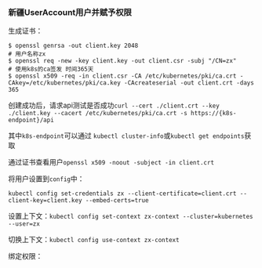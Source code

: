 ### 新疆UserAccount用户并赋予权限

生成证书：

```
$ openssl genrsa -out client.key 2048
# 用户名称zx
$ openssl req -new -key client.key -out client.csr -subj "/CN=zx"
# 使用k8s的ca签发 时间365天
$ openssl x509 -req -in client.csr -CA /etc/kubernetes/pki/ca.crt -CAkey=/etc/kubernetes/pki/ca.key -CAcreateserial -out client.crt -days 365
```

创建成功后，请求api测试是否成功`curl --cert ./client.crt --key ./client.key --cacert /etc/kubernetes/pki/ca.crt -s https://{k8s-endpoint}/api`

其中`k8s-endpoint`可以通过 `kubectl cluster-info`或`kubectl get endpoints`获取

通过证书查看用户`openssl x509 -noout -subject -in client.crt`

将用户设置到`config`中：

`kubectl config set-credentials zx --client-certificate=client.crt --client-key=client.key --embed-certs=true`

设置上下文：`kubectl config set-context zx-context --cluster=kubernetes --user=zx`

切换上下文：`kubectl config use-context zx-context`

绑定权限：

